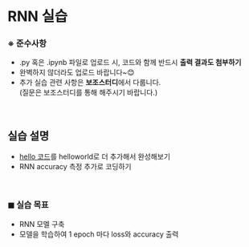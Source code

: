 # RNN 실습

### ※ 준수사항
- .py 혹은 .ipynb 파일로 업로드 시, 코드와 함께 반드시 **출력 결과도 첨부하기**
- 완벽하지 않더라도 업로드 바랍니다~😊
- 추가 실습 관련 사항은 **보조스터디**에서 다룹니다. <br> 
(질문은 보조스터디를 통해 해주시기 바랍니다.)

<br>

## 실습 설명

- [hello 코드](https://github.com/Artinto/Python_and_AI_Study/tree/main/Week14/MainHW/12_2_hello_rnn)를 helloworld로 더 추가해서 완성해보기 
- RNN accuracy 측정 추가로 코딩하기

<br>

### ◼ 실습 목표
- RNN 모멜 구축
- 모델을 학습하여 1 epoch 마다 loss와 accuracy 출력
